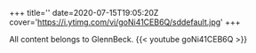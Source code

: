 +++
title=''
date=2020-07-15T19:05:20Z
cover='https://i.ytimg.com/vi/goNi41CEB6Q/sddefault.jpg'
+++

All content belongs to GlennBeck.
{{< youtube goNi41CEB6Q >}}
